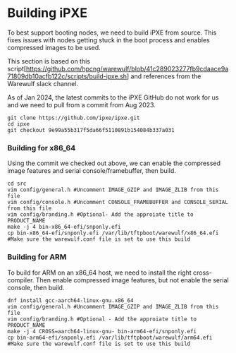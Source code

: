 # Building iPXE 
To best support booting nodes, we need to build iPXE from source. This fixes issues with nodes getting stuck in the boot process and enables compressed images to be used. 

This section is based on this script[https://github.com/hpcng/warewulf/blob/41c289023277fb9cdaace9a71809db10acfb122c/scripts/build-ipxe.sh] and references from the Warewulf slack channel. 

As of Jan 2024, the latest commits to the iPXE GitHub do not work for us and we need to pull from a commit from Aug 2023. 

```
git clone https://github.com/ipxe/ipxe.git
cd ipxe
git checkout 9e99a55b317f5da66f5110891b154084b337a031
```

### Building for x86_64
Using the commit we checked out above, we can enable the compressed image features and serial console/framebuffer, then build. 
```
cd src
vim config/general.h #Uncomment IMAGE_GZIP and IMAGE_ZLIB from this file
vim config/console.h #Uncomment CONSOLE_FRAMEBUFFER and CONSOLE_SERIAL from this file
vim config/branding.h #Optional- Add the approiate title to PRODUCT_NAME
make -j 4 bin-x86_64-efi/snponly.efi
cp bin-x86_64-efi/snponly.efi /var/lib/tftpboot/warewulf/x86_64.efi #Make sure the warewulf.conf file is set to use this build
```

### Building for ARM
To build for ARM on an x86_64 host, we need to install the right cross-compiler. Then enable compressed image features, but not enable the serial console, then build. 
```
dnf install gcc-aarch64-linux-gnu.x86_64
vim config/general.h #Uncomment IMAGE_GZIP and IMAGE_ZLIB from this file
vim config/branding.h #Optional - Add the approiate title to PRODUCT_NAME
make -j 4 CROSS=aarch64-linux-gnu- bin-arm64-efi/snponly.efi
cp bin-arm64-efi/snponly.efi /var/lib/tftpboot/warewulf/arm64.efi #Make sure the warewulf.conf file is set to use this build
```
